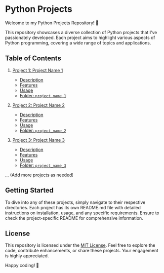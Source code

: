 # Python Projects

Welcome to my Python Projects Repository! 🐍

This repository showcases a diverse collection of Python projects that I've passionately developed. Each project aims to highlight various aspects of Python programming, covering a wide range of topics and applications.

## Table of Contents

1. [Project 1: Project Name 1](#project-1-project-name-1)
   - [Description](#description)
   - [Features](#features)
   - [Usage](#usage)
   - [Folder: `project_name_1`](project_name_1/README.md)
   
2. [Project 2: Project Name 2](#project-2-project-name-2)
   - [Description](#description)
   - [Features](#features)
   - [Usage](#usage)
   - [Folder: `project_name_2`](project_name_2/README.md)

3. [Project 3: Project Name 3](#project-3-project-name-3)
   - [Description](#description)
   - [Features](#features)
   - [Usage](#usage)
   - [Folder: `project_name_3`](project_name_3/README.md)

... (Add more projects as needed)

## Getting Started

To dive into any of these projects, simply navigate to their respective directories. Each project has its own README.md file with detailed instructions on installation, usage, and any specific requirements. Ensure to check the project-specific README for comprehensive information.

## License

This repository is licensed under the [MIT License](LICENSE). Feel free to explore the code, contribute enhancements, or share these projects. Your engagement is highly appreciated.

Happy coding! 🚀
